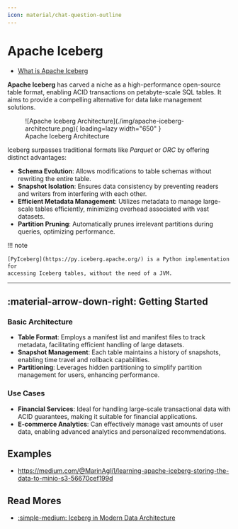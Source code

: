 ```yaml
---
icon: material/chat-question-outline
---
```


# Apache Iceberg

- [What is Apache Iceberg](https://medium.com/@karim.faiz/what-is-apache-iceberg-184c586ff7f0)

**Apache Iceberg** has carved a niche as a high-performance open-source table format,
enabling ACID transactions on petabyte-scale SQL tables.
It aims to provide a compelling alternative for data lake management solutions.

<figure markdown="span">
  ![Apache Iceberg Architecture](./img/apache-iceberg-architecture.png){ loading=lazy width="650" }
  <figcaption>Apache Iceberg Architecture</figcaption>
</figure>

Iceberg surpasses traditional formats like _Parquet_ or _ORC_ by offering distinct
advantages:

- **Schema Evolution**: Allows modifications to table schemas without rewriting
  the entire table.
- **Snapshot Isolation**: Ensures data consistency by preventing readers and writers
  from interfering with each other.
- **Efficient Metadata Management**: Utilizes metadata to manage large-scale tables
  efficiently, minimizing overhead associated with vast datasets.
- **Partition Pruning**: Automatically prunes irrelevant partitions during queries,
  optimizing performance.

!!! note

    [PyIceberg](https://py.iceberg.apache.org/) is a Python implementation for
    accessing Iceberg tables, without the need of a JVM.

---

## :material-arrow-down-right: Getting Started

### Basic Architecture

- **Table Format**: Employs a manifest list and manifest files to track metadata,
  facilitating efficient handling of large datasets.
- **Snapshot Management**: Each table maintains a history of snapshots, enabling
  time travel and rollback capabilities.
- **Partitioning**: Leverages hidden partitioning to simplify partition management
  for users, enhancing performance.

### Use Cases

- **Financial Services**: Ideal for handling large-scale transactional data with
  ACID guarantees, making it suitable for financial applications.
- **E-commerce Analytics**: Can effectively manage vast amounts of user data,
  enabling advanced analytics and personalized recommendations.

## Examples

- https://medium.com/@MarinAgli1/learning-apache-iceberg-storing-the-data-to-minio-s3-56670cef199d

## Read Mores

- [:simple-medium: Iceberg in Modern Data Architecture](https://tabular.medium.com/iceberg-in-modern-data-architecture-c647a1f29cb3)
